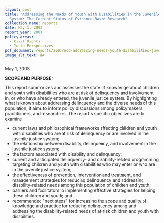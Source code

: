```yaml
---
layout: post
title: "Addressing the Needs of Youth with Disabilities in the Juvenile Justice
  System: The Current Status of Evidence-Based Research"
collection_name: reports
date: May 1, 2003
report_year: 2003
policy_areas:
  - Civil Rights
  - Youth Perspectives
pdf_document: reports/2003/ncd-addressing-needs-youth-disabilities-juvenile-justice-system-2003.pdf
image_alt_text: NA
---
```

May 1, 2003

**S﻿COPE AND PURPOSE:**

This report summarizes and assesses the state of knowledge about children and youth with disabilities who are at risk of delinquency and involvement in, or who have already entered, the juvenile justice system. By highlighting what is known about addressing delinquency and the diverse needs of this population, it aims to inform policy discussions among policymakers, practitioners, and researchers. The report's specific objectives are to examine

* current laws and philosophical frameworks affecting children and youth with disabilities who are at risk of delinquency or are involved in the juvenile justice system;
* the relationship between disability, delinquency, and involvement in the juvenile justice system;
* the factors associated with disability and delinquency;
* current and anticipated delinquency- and disability-related programming targeting children and youth with disabilities who may enter or who are in the juvenile justice system;
* the effectiveness of prevention, intervention and treatment, and management strategies for reducing delinquency and addressing disability-related needs among this population of children and youth;
* barriers and facilitators to implementing effective strategies for helping these children and youth; and
* recommended "next steps" for increasing the scope and quality of knowledge and practice for reducing delinquency among and addressing the disability-related needs of at-risk children and youth with disabilities.